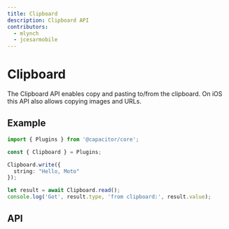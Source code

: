 ```yaml
---
title: Clipboard
description: Clipboard API
contributors:
  - mlynch
  - jcesarmobile
---
```



<plugin-platforms platforms="pwa,ios,android"></plugin-platforms>

# Clipboard

The Clipboard API enables copy and pasting to/from the clipboard. On iOS this API also allows 
copying images and URLs.

<plugin-api index="true" name="clipboard"></plugin-api>

## Example

```typescript
import { Plugins } from '@capacitor/core';

const { Clipboard } = Plugins;

Clipboard.write({
  string: "Hello, Moto"
});

let result = await Clipboard.read();
console.log('Got', result.type, 'from clipboard:', result.value);
```

## API

<plugin-api name="clipboard"></plugin-api>
